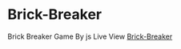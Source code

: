  # Brick-Breaker
 Brick Breaker Game By js
 Live View [Brick-Breaker](http://mahmoud-mohamed.eb2a.com/Brick%20Breaker/)